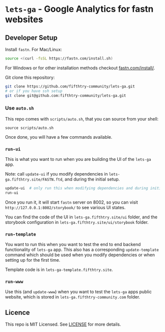 # `lets-ga` - Google Analytics for fastn websites

## Developer Setup

Install `fastn`. For Mac/Linux:

```sh
source <(curl -fsSL https://fastn.com/install.sh)
```

For Windows or for other installation methods checkout [fastn.com/install/][1].

[1]: https://fastn.com/install/

Git clone this repository:

```sh
git clone https://github.com/fifthtry-community/lets-ga.git  
# or if you have ssh setup
git clone git@github.com:fifthtry-community/lets-ga.git 
```

### Use `auto.sh`

This repo comes with `scripts/auto.sh`, that you can source from your shell:

```shell
source scripts/auto.sh
```

Once done, you will have a few commands available.

### `run-ui`

This is what you want to run when you are building the UI of the `lets-ga`
app.

Note: call `update-ui` if you modify dependencies in 
`lets-ga.fifthtry.site/FASTN.ftd`, and during the initial setup.

```sh
update-ui  # only run this when modifying dependencies and during initial setup
run-ui
```

Once you run it, it will start `fastn` server on 8002, so you can visit
`http://127.0.0.1:8002/storybook/` to see various UI states. 

You can find the code of the UI in `lets-ga.fifthtry.site/ui` folder, and
the storybook configuration in `lets-ga.fifthtry.site/ui/storybook` folder.

### `run-template`

You want to run this when you want to test the end to end backend functionality
of `lets-ga` app. This also has a corresponding `update-template` command
which should be used when you modify dependencies or when setting up for the
first time.

Template code is in `lets-ga-template.fifthtry.site`.

### `run-www`

Use this (and `update-www`) when you want to test the `lets-ga` apps public
website, which is stored in `lets-ga.fifthtry-community.com` folder.


## Licence

This repo is MIT Licensed. See [LICENSE](LICENSE) for more details.
